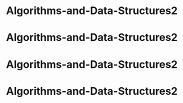 # Algorithms-and-Data-Structures2
# Algorithms-and-Data-Structures2
# Algorithms-and-Data-Structures2
# Algorithms-and-Data-Structures2
